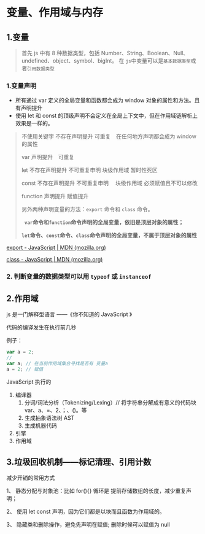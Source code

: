 # 变量、作用域与内存

## 1.变量

> 首先 js 中有 8 种数据类型，包括 Number、String、Boolean、Null、undefined、object、symbol、bigInt。
> 在 `js`中变量可以是`基本数据类型`或者`引用数据类型`

### 1.变量声明

- 所有通过 var 定义的全局变量和函数都会成为 window 对象的属性和方法。且有声明提升
- 使用 let 和 const 的顶级声明不会定义在全局上下文中，但在作用域链解析上效果是一样的。

> 不使用关键字 不存在声明提升 可重复　在任何地方声明都会成为 window 的属性
>
> var 声明提升　可重复
>
> let 不存在声明提升 不可重复申明 块级作用域 暂时性死区
>
> const 不存在声明提升 不可重复申明　 块级作用域 必须赋值且不可以修改
>
> function 声明提升 赋值提升
>
> 另外两种声明变量的方法：`export` 命令和 `class` 命令。
>
> **` var`命令和`function`命令声明的全局变量，依旧是顶层对象的属性；**
>
> **`let`命令、`const`命令、`class`命令声明的全局变量，不属于顶层对象的属性**

[export - JavaScript | MDN (mozilla.org)](https://developer.mozilla.org/zh-CN/docs/Web/JavaScript/Reference/Statements/export)

[class - JavaScript | MDN (mozilla.org)](https://developer.mozilla.org/zh-CN/docs/Web/JavaScript/Reference/Statements/class)

### 2. 判断变量的数据类型可以用 `typeof` 或 `instanceof`

## 2.作用域

js 是一门解释型语言 ——《你不知道的 JavaScript 》

代码的编译发生在执行前几秒

例子：

```js
var a = 2;
//
var a; // 在当前作用域集合寻找是否有 变量a
a = 2; // 赋值
```

JavaScript 执行的

1. 编译器
   1. 分词/词法分析（Tokenizing/Lexing）// 将字符串分解成有意义的代码块 var、a、=、2、；、()。等
   2. 生成抽象语法树 AST
   3. 生成机器代码
2. 引擎
3. 作用域

## 3.垃圾回收机制——标记清理、引用计数

减少开销的常用方式

1、 静态分配与对象池：比如 for(){} 循环是 提前存储数组的长度，减少重复声明；

2、 使用 let const 声明，因为它们都是以块而且函数为作用域的。

3、 隐藏类和删除操作，避免先声明在赋值; 删除时候可以赋值为 null
